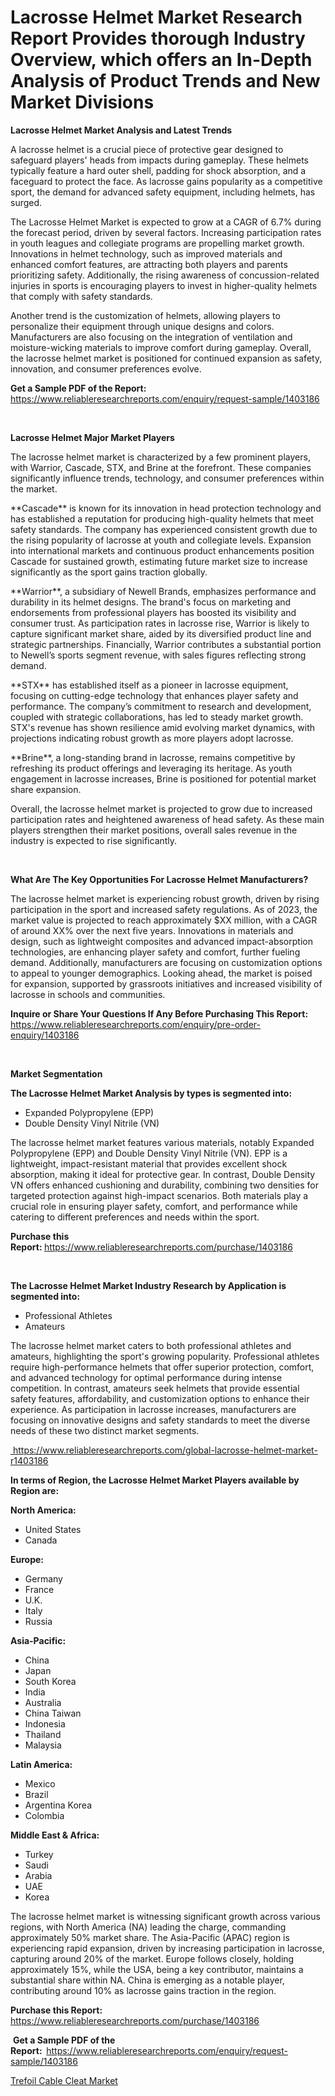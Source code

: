 <p><h1>Lacrosse Helmet Market Research Report Provides thorough Industry Overview, which offers an In-Depth Analysis of Product Trends and New Market Divisions</h1></p><p><strong>Lacrosse Helmet Market Analysis and Latest Trends</strong></p>
<p><p>A lacrosse helmet is a crucial piece of protective gear designed to safeguard players' heads from impacts during gameplay. These helmets typically feature a hard outer shell, padding for shock absorption, and a faceguard to protect the face. As lacrosse gains popularity as a competitive sport, the demand for advanced safety equipment, including helmets, has surged.</p><p>The Lacrosse Helmet Market is expected to grow at a CAGR of 6.7% during the forecast period, driven by several factors. Increasing participation rates in youth leagues and collegiate programs are propelling market growth. Innovations in helmet technology, such as improved materials and enhanced comfort features, are attracting both players and parents prioritizing safety. Additionally, the rising awareness of concussion-related injuries in sports is encouraging players to invest in higher-quality helmets that comply with safety standards.</p><p>Another trend is the customization of helmets, allowing players to personalize their equipment through unique designs and colors. Manufacturers are also focusing on the integration of ventilation and moisture-wicking materials to improve comfort during gameplay. Overall, the lacrosse helmet market is positioned for continued expansion as safety, innovation, and consumer preferences evolve.</p></p>
<p><strong>Get a Sample PDF of the Report:&nbsp;</strong> <a href="https://www.reliableresearchreports.com/enquiry/request-sample/1403186?utm_campaign=3309&utm_medium=2&utm_source=Github&utm_content=ia&utm_term=28032025&utm_id=lacrosse-helmet">https://www.reliableresearchreports.com/enquiry/request-sample/1403186</a></p>
<p>&nbsp;</p>
<p><strong>Lacrosse Helmet Major Market Players</strong></p>
<p><p>The lacrosse helmet market is characterized by a few prominent players, with Warrior, Cascade, STX, and Brine at the forefront. These companies significantly influence trends, technology, and consumer preferences within the market.</p><p>**Cascade** is known for its innovation in head protection technology and has established a reputation for producing high-quality helmets that meet safety standards. The company has experienced consistent growth due to the rising popularity of lacrosse at youth and collegiate levels. Expansion into international markets and continuous product enhancements position Cascade for sustained growth, estimating future market size to increase significantly as the sport gains traction globally.</p><p>**Warrior**, a subsidiary of Newell Brands, emphasizes performance and durability in its helmet designs. The brand's focus on marketing and endorsements from professional players has boosted its visibility and consumer trust. As participation rates in lacrosse rise, Warrior is likely to capture significant market share, aided by its diversified product line and strategic partnerships. Financially, Warrior contributes a substantial portion to Newell’s sports segment revenue, with sales figures reflecting strong demand.</p><p>**STX** has established itself as a pioneer in lacrosse equipment, focusing on cutting-edge technology that enhances player safety and performance. The company’s commitment to research and development, coupled with strategic collaborations, has led to steady market growth. STX's revenue has shown resilience amid evolving market dynamics, with projections indicating robust growth as more players adopt lacrosse.</p><p>**Brine**, a long-standing brand in lacrosse, remains competitive by refreshing its product offerings and leveraging its heritage. As youth engagement in lacrosse increases, Brine is positioned for potential market share expansion.</p><p>Overall, the lacrosse helmet market is projected to grow due to increased participation rates and heightened awareness of head safety. As these main players strengthen their market positions, overall sales revenue in the industry is expected to rise significantly.</p></p>
<p>&nbsp;</p>
<p><strong>What Are The Key Opportunities For Lacrosse Helmet Manufacturers?</strong></p>
<p><p>The lacrosse helmet market is experiencing robust growth, driven by rising participation in the sport and increased safety regulations. As of 2023, the market value is projected to reach approximately $XX million, with a CAGR of around XX% over the next five years. Innovations in materials and design, such as lightweight composites and advanced impact-absorption technologies, are enhancing player safety and comfort, further fueling demand. Additionally, manufacturers are focusing on customization options to appeal to younger demographics. Looking ahead, the market is poised for expansion, supported by grassroots initiatives and increased visibility of lacrosse in schools and communities.</p></p>
<p><strong>Inquire or Share Your Questions If Any Before Purchasing This Report:</strong> <a href="https://www.reliableresearchreports.com/enquiry/pre-order-enquiry/1403186?utm_campaign=3309&utm_medium=2&utm_source=Github&utm_content=ia&utm_term=28032025&utm_id=lacrosse-helmet">https://www.reliableresearchreports.com/enquiry/pre-order-enquiry/1403186</a></p>
<p>&nbsp;</p>
<p><strong>Market Segmentation</strong></p>
<p><strong>The Lacrosse Helmet Market Analysis by types is segmented into:</strong></p>
<p><ul><li>Expanded Polypropylene (EPP)</li><li>Double Density Vinyl Nitrile (VN)</li></ul></p>
<p><p>The lacrosse helmet market features various materials, notably Expanded Polypropylene (EPP) and Double Density Vinyl Nitrile (VN). EPP is a lightweight, impact-resistant material that provides excellent shock absorption, making it ideal for protective gear. In contrast, Double Density VN offers enhanced cushioning and durability, combining two densities for targeted protection against high-impact scenarios. Both materials play a crucial role in ensuring player safety, comfort, and performance while catering to different preferences and needs within the sport.</p></p>
<p><strong>Purchase this Report:&nbsp;</strong><a href="https://www.reliableresearchreports.com/purchase/1403186?utm_campaign=3309&utm_medium=2&utm_source=Github&utm_content=ia&utm_term=28032025&utm_id=lacrosse-helmet">https://www.reliableresearchreports.com/purchase/1403186</a></p>
<p>&nbsp;</p>
<p><strong>The Lacrosse Helmet Market Industry Research by Application is segmented into:</strong></p>
<p><ul><li>Professional Athletes</li><li>Amateurs</li></ul></p>
<p><p>The lacrosse helmet market caters to both professional athletes and amateurs, highlighting the sport's growing popularity. Professional athletes require high-performance helmets that offer superior protection, comfort, and advanced technology for optimal performance during intense competition. In contrast, amateurs seek helmets that provide essential safety features, affordability, and customization options to enhance their experience. As participation in lacrosse increases, manufacturers are focusing on innovative designs and safety standards to meet the diverse needs of these two distinct market segments.</p></p>
<p><a href="https://www.reliableresearchreports.com/global-lacrosse-helmet-market-r1403186?utm_campaign=3309&utm_medium=2&utm_source=Github&utm_content=ia&utm_term=28032025&utm_id=lacrosse-helmet">&nbsp;https://www.reliableresearchreports.com/global-lacrosse-helmet-market-r1403186</a></p>
<p><strong>In terms of Region, the Lacrosse Helmet Market Players available by Region are:</strong></p>
<p>
    <p> <strong> North America: </strong>
        <ul>
            <li>United States</li>
            <li>Canada</li>
        </ul>
        </p> 
    <p> <strong> Europe: </strong>
        <ul>
            <li>Germany</li>
            <li>France</li>
            <li>U.K.</li>
            <li>Italy</li>
            <li>Russia</li>
        </ul>
        </p> 
    <p> <strong> Asia-Pacific: </strong>
        <ul>
            <li>China</li>
            <li>Japan</li>
            <li>South Korea</li>
            <li>India</li>
            <li>Australia</li>
            <li>China Taiwan</li>
            <li>Indonesia</li>
            <li>Thailand</li>
            <li>Malaysia</li>
        </ul>
        </p> 
    <p> <strong> Latin America: </strong>
        <ul>
            <li>Mexico</li>
            <li>Brazil</li>
            <li>Argentina Korea</li>
            <li>Colombia</li>
        </ul>
        </p> 
    <p> <strong> Middle East & Africa: </strong>
        <ul>
            <li>Turkey</li>
            <li>Saudi</li>
            <li>Arabia</li>
            <li>UAE</li>
            <li>Korea</li>
        </ul>
    </p>
    </p>
<p><p>The lacrosse helmet market is witnessing significant growth across various regions, with North America (NA) leading the charge, commanding approximately 50% market share. The Asia-Pacific (APAC) region is experiencing rapid expansion, driven by increasing participation in lacrosse, capturing around 20% of the market. Europe follows closely, holding approximately 15%, while the USA, being a key contributor, maintains a substantial share within NA. China is emerging as a notable player, contributing around 10% as lacrosse gains traction in the region.</p></p>
<p><strong>Purchase this Report: </strong><a href="https://www.reliableresearchreports.com/purchase/1403186?utm_campaign=3309&utm_medium=2&utm_source=Github&utm_content=ia&utm_term=28032025&utm_id=lacrosse-helmet">https://www.reliableresearchreports.com/purchase/1403186</a></p>
<p>&nbsp;<strong>Get a Sample PDF of the Report:&nbsp;&nbsp;</strong><a href="https://www.reliableresearchreports.com/enquiry/request-sample/1403186?utm_campaign=3309&utm_medium=2&utm_source=Github&utm_content=ia&utm_term=28032025&utm_id=lacrosse-helmet">https://www.reliableresearchreports.com/enquiry/request-sample/1403186</a></p>
<p><strong></strong></p>
<p><p><a href="https://github.com/maseykokosq1/Market-Research-Report-List-1/blob/main/trefoil-cable-cleat-market.md?utm_campaign=3309&utm_medium=2&utm_source=Github&utm_content=ia&utm_term=28032025&utm_id=lacrosse-helmet">Trefoil Cable Cleat Market</a></p></p>